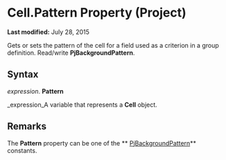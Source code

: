 
# Cell.Pattern Property (Project)

 **Last modified:** July 28, 2015

Gets or sets the pattern of the cell for a field used as a criterion in a group definition. Read/write  **PjBackgroundPattern**.

## Syntax

 _expression_. **Pattern**

 _expression_A variable that represents a  **Cell** object.


## Remarks

The  **Pattern** property can be one of the ** [PjBackgroundPattern](ae452d71-3cfd-15c3-5435-4918fbaac4a1.md)** constants.

